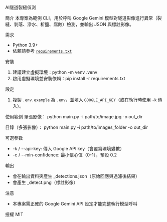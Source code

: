 AI隧道裂縫偵測

簡介
本專案為範例 CLI，用於呼叫 Google Gemini 模型對隧道影像進行異常（裂縫、剝落、滲水、析鹽、腐蝕）檢測，並輸出 JSON 與標註影像。

需求
- Python 3.9+
- 依賴請參考 [`requirements.txt`](requirements.txt:1)

安裝
1. 建議建立虛擬環境：python -m venv .venv
2. 啟用虛擬環境並安裝依賴：pip install -r requirements.txt

設定
1. 複製 `.env.example` 為 `.env`，並填入 `GOOGLE_API_KEY`（或在執行時使用 `-k` 傳入）。

使用範例
單張影像：
python main.py -i path/to/image.jpg -o out_dir

目錄（多張影像）：
python main.py -i path/to/images_folder -o out_dir

可選參數
- -k / --api-key: 傳入 Google API key（會覆寫環境變數）
- -c / --min-confidence: 最小信心值（0-1），預設 0.2

輸出
- 會在輸出資料夾產生 <image>_detections.json（原始回應與過濾後結果）
- 會產生 <image>_detect.png（標註影像）

注意
- 本專案需正確的 Google Gemini API 設定才能完整執行模型呼叫

授權
MIT